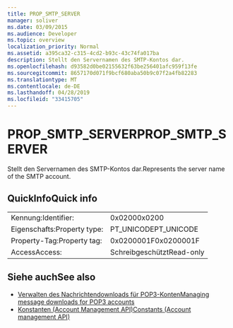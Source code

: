 ```yaml
---
title: PROP_SMTP_SERVER
manager: soliver
ms.date: 03/09/2015
ms.audience: Developer
ms.topic: overview
localization_priority: Normal
ms.assetid: a395ca32-c315-4cd2-b93c-43c74fa017ba
description: Stellt den Servernamen des SMTP-Kontos dar.
ms.openlocfilehash: d93582d0be02155632f63be256401afc959f13fe
ms.sourcegitcommit: 8657170d071f9bcf680aba50b9c07f2a4fb82283
ms.translationtype: MT
ms.contentlocale: de-DE
ms.lasthandoff: 04/28/2019
ms.locfileid: "33415705"
---
```

# <a name="propsmtpserver"></a><span data-ttu-id="01809-103">PROP_SMTP_SERVER</span><span class="sxs-lookup"><span data-stu-id="01809-103">PROP_SMTP_SERVER</span></span>

<span data-ttu-id="01809-104">Stellt den Servernamen des SMTP-Kontos dar.</span><span class="sxs-lookup"><span data-stu-id="01809-104">Represents the server name of the SMTP account.</span></span>
  
## <a name="quick-info"></a><span data-ttu-id="01809-105">QuickInfo</span><span class="sxs-lookup"><span data-stu-id="01809-105">Quick info</span></span>

|||
|:-----|:-----|
|<span data-ttu-id="01809-106">Kennung:</span><span class="sxs-lookup"><span data-stu-id="01809-106">Identifier:</span></span>  <br/> |<span data-ttu-id="01809-107">0x0200</span><span class="sxs-lookup"><span data-stu-id="01809-107">0x0200</span></span>  <br/> |
|<span data-ttu-id="01809-108">Eigenschafts:</span><span class="sxs-lookup"><span data-stu-id="01809-108">Property type:</span></span>  <br/> |<span data-ttu-id="01809-109">PT_UNICODE</span><span class="sxs-lookup"><span data-stu-id="01809-109">PT_UNICODE</span></span>  <br/> |
|<span data-ttu-id="01809-110">Property-Tag:</span><span class="sxs-lookup"><span data-stu-id="01809-110">Property tag:</span></span>  <br/> |<span data-ttu-id="01809-111">0x0200001F</span><span class="sxs-lookup"><span data-stu-id="01809-111">0x0200001F</span></span>  <br/> |
|<span data-ttu-id="01809-112">Access</span><span class="sxs-lookup"><span data-stu-id="01809-112">Access:</span></span>  <br/> |<span data-ttu-id="01809-113">Schreibgeschützt</span><span class="sxs-lookup"><span data-stu-id="01809-113">Read-only</span></span>  <br/> |
   
## <a name="see-also"></a><span data-ttu-id="01809-114">Siehe auch</span><span class="sxs-lookup"><span data-stu-id="01809-114">See also</span></span>

- [<span data-ttu-id="01809-115">Verwalten des Nachrichtendownloads für POP3-Konten</span><span class="sxs-lookup"><span data-stu-id="01809-115">Managing message downloads for POP3 accounts</span></span>](managing-message-downloads-for-pop3-accounts.md) 
- [<span data-ttu-id="01809-116">Konstanten (Account Management API)</span><span class="sxs-lookup"><span data-stu-id="01809-116">Constants (Account management API)</span></span>](constants-account-management-api.md)


